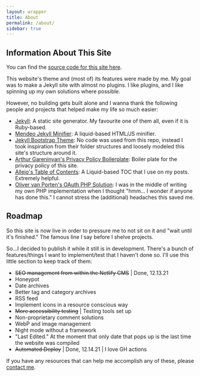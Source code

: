 ```yaml
---
layout: wrapper
title: About
permalink: /about/
sidebar: true
---
```

## Information About This Site

You can find the <a href="https://github.com/subsevenx/jekyll-subseven.io" target="_blank" rel="dofollow noopener">source code for this site here</a>.

This website's theme and (most of) its features were made by me. My goal was to make a Jekyll site with almost no plugins. I like plugins, and I like spinning up my own solutions where possible. 

However, no building gets built alone and I wanna thank the following people and projects that helped make my life so much easier&#58; 

* <a href="https://jekyllrb.com/" target="_blank" rel="nofollow noopener">Jekyll</a>&#58; A static site generator. My favourite one of them all, even if it is Ruby-based.
* <a href="https://github.com/Mendeo/jekyll-minifier" target="_blank" rel="nofollow noopener">Mendeo Jekyll Minifier</a>&#58; A liquid-based HTML/JS minifier.
* <a href="https://github.com/jonaharagon/jekyll-bootstrap-theme" target="_blank" rel="nofollow noopener">Jekyll Bootstrap Theme</a>&#58; No code was used from this repo, instead I took inspiration from their folder structures and loosely modeled this site's structure around it.
* <a href="https://github.com/ArthurGareginyan/privacy-policy-template" target="_blank" rel="nofollow noopener">Arthur Gareninyan's Privacy Policy Boilerplate</a>&#58; Boiler plate for the privacy policy of this site. 
* <a href="https://github.com/allejo/jekyll-toc" target="_blank" rel="nofollow noopener">Allejo's Table of Contents</a>&#58; A Liquid-based TOC that I use on my posts. Extremely helpful.
* <a href="https://www.van-porten.de/blog/2021/01/netlify-auth-provider/" target="_blank" rel="dofollow noopener">Oliver van Porten's OAuth PHP Solution</a>&#58; I was in the middle of writing my own PHP implementation when I thought "hmm... I wonder if anyone has done this." I cannot stress the (additional) headaches this saved me.

## Roadmap

So this site is now live in order to pressure me to not sit on it and "wait until it's finished." The famous line I say before I shelve projects. 

So...I decided to publish it while it still is in development. There's a bunch of features/things I want to implement/test that I haven't done so. I'll use this little section to keep track of them: 

* <s>SEO management from within the Netlify CMS</s> | Done, 12.13.21
* Honeypot
* Date archives
* Better tag and category archives
* RSS feed
* Implement icons in a resource conscious way
* <s>More accessibility testing</s> | Testing tools set up 
* Non-proprietary comment solutions
* WebP and image management
* Night mode without a framework
* "Last Edited." At the moment that only date that pops up is the last time the website was compiled
* <s>Automated Deploy</s> | Done, 12.14.21 | I love GH actions 

If you have any resources that can help me accomplish any of these, please <a href="/contact/">contact me</a>.